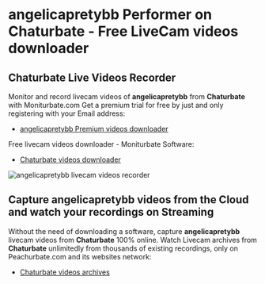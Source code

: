 # angelicapretybb Performer on Chaturbate - Free LiveCam videos downloader

## Chaturbate Live Videos Recorder

Monitor and record livecam videos of **angelicapretybb** from **Chaturbate** with Moniturbate.com
Get a premium trial for free by just and only registering with your Email address:
* [angelicapretybb Premium videos downloader](https://moniturbate.com/request-demo-licence-key.html)

Free livecam videos downloader - Moniturbate Software:
* [Chaturbate videos downloader](https://moniturbate.com/moniturbate-download-software.html)

![angelicapretybb livecam videos recorder](https://peachurnet.com/templates/moniturbate-software.png)


## Capture angelicapretybb videos from the Cloud and watch your recordings on Streaming

Without the need of downloading a software, capture **angelicapretybb** livecam videos from **Chaturbate** 100% online.
Watch Livecam archives from **Chaturbate** unlimitedly from thousands of existing recordings, only on Peachurbate.com and its websites network:
* [Chaturbate videos archives](https://peachurnet.com/)